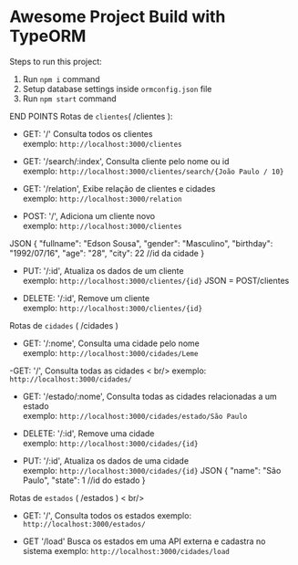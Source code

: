 # Awesome Project Build with TypeORM

Steps to run this project:

1. Run `npm i` command
2. Setup database settings inside `ormconfig.json` file
3. Run `npm start` command

END POINTS
Rotas de `clientes`( /clientes ):

 - GET:  '/' Consulta todos os clientes <br />
 exemplo: `http://localhost:3000/clientes`
 
  - GET: '/search/:index', Consulta cliente pelo nome ou id <br />
exemplo: `http://localhost:3000/clientes/search/{João Paulo / 10}`

- GET: '/relation', Exibe relação de clientes e cidades <br />
exemplo: `http://localhost:3000/relation`

- POST: '/', Adiciona um cliente novo <br />
exemplo: `http://localhost:3000/clientes`

JSON {
"fullname": "Edson Sousa",
"gender": "Masculino",
"birthday": "1992/07/16",
"age": "28",
"city": 22 //id da cidade
}

 - PUT: '/:id', Atualiza os dados de um cliente <br />
 exemplo: `http://localhost:3000/clientes/{id}`
 JSON = POST/clientes
 
 - DELETE: '/:id',  Remove um cliente <br />
 exemplo: `http://localhost:3000/clientes/{id}`
 
 Rotas de `cidades` ( /cidades )
 
 - GET: '/:nome', Consulta uma cidade pelo nome <br />
 exemplo: `http://localhost:3000/cidades/Leme`
 
 -GET: '/', Consulta todas as cidades < br/>
 exemplo: `http://localhost:3000/cidades/`
 
 - GET: '/estado/:nome', Consulta todas as cidades relacionadas a um estado <br />
 exemplo: `http://localhost:3000/cidades/estado/São Paulo`
 
 - DELETE: '/:id', Remove uma cidade <br />
 exemplo:  `http://localhost:3000/cidades/{id}`
 
 - PUT: '/:id', Atualiza os dados de uma cidade <br />
 exemplo: `http://localhost:3000/cidades/{id}`
 JSON {
    "name": "São Paulo",
    "state": 1 //id do estado
}

Rotas de `estados` ( /estados ) < br/>

- GET: '/', Consulta todos os estados
exemplo: `http://localhost:3000/estados/`

- GET '/load' Busca os estados em uma API externa e cadastra no sistema
exemplo: `http://localhost:3000/cidades/load`
 
 
 
 
 
 
 




